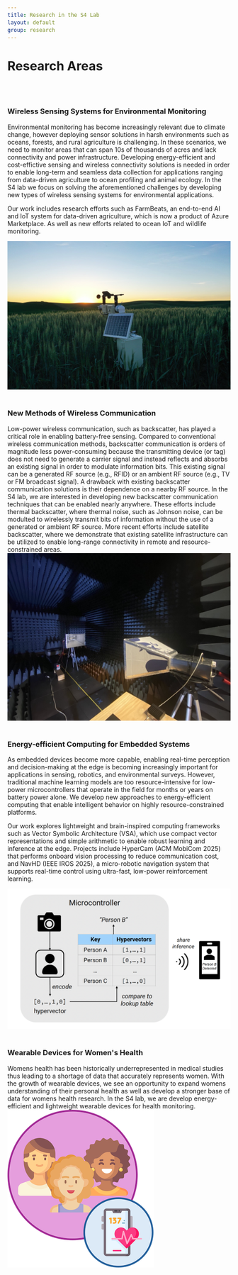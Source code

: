 ```yaml
---
title: Research in the S4 Lab
layout: default
group: research
---
```


<div class="row">

# Research Areas
<br>
<br>

</div>

<div class="row">

### Wireless Sensing Systems for Environmental Monitoring
<div class="col-md-7 order-md-1">
Environmental monitoring has become increasingly relevant due to climate change, however deploying sensor solutions in harsh environments such as oceans, forests, and rural agriculture is challenging. In these scenarios, we need to monitor areas that can span 10s of thousands of acres and lack connectivity and power infrastructure. Developing energy-efficient and cost-effictive sensing and wireless connectivity solutions is needed in order to enable long-term and seamless data collection for applications ranging from data-driven agriculture to ocean profiling and animal ecology. In the S4 lab we focus on solving the aforementioned challenges by developing new types of wireless sensing systems for environmental applications. 

Our work includes research efforts such as FarmBeats, an end-to-end AI and IoT system for data-driven agriculture, which is now a product of Azure Marketplace. As well as new efforts related to ocean IoT and wildlife monitoring. 

</div>
<div class="col-md-5 order-md-2 align-self-center">
<img class="img-fluid" src="/static/img/pub/sensorbox.JPG" alt="FarmBeats">
</div>
</div>

<br>

<div class="row">

### New Methods of Wireless Communication
<div class="col-md-7 order-md-2">
Low-power wireless communication, such as backscatter, has played a critical role in enabling battery-free sensing. Compared to conventional wireless communication methods, backscatter communication is orders of magnitude less power-consuming because the transmitting device (or tag) does not need to generate a carrier signal and instead reflects and absorbs an existing signal in order to modulate information bits. This existing signal can be a generated RF source (e.g., RFID) or an ambient RF source (e.g., TV or FM broadcast signal). A drawback with existing backscatter communication solutions is their dependence on a nearby RF source. In the S4 lab, we are interested in developing new backscatter communication techniques that can be enabled nearly anywhere. These efforts include thermal backscatter, where thermal noise, such as Johnson noise, can be modulted to wirelessly transmit bits of information without the use of a generated or ambient RF source. More recent efforts include satellite backscatter, where we demonstrate that existing satellite infrastructure can be utilized to enable long-range connectivity in remote and resource-constrained areas. 
</div>

<div class="col-md-5 order-md-2 align-self-center">
<img class="img-fluid" src="/static/img/pub/johnson_anechoic.jpeg" alt="JohnsonNoise">
</div>
</div>

<br>

<div class="row">

### Energy-efficient Computing for Embedded Systems
<div class="col-md-7 order-md-2">

As embedded devices become more capable, enabling real-time perception and decision-making at the edge is becoming increasingly important for applications in sensing, robotics, and environmental surveys. However, traditional machine learning models are too resource-intensive for low-power microcontrollers that operate in the field for months or years on battery power alone. We develop new approaches to energy-efficient computing that enable intelligent behavior on highly resource-constrained platforms.

Our work explores lightweight and brain-inspired computing frameworks such as Vector Symbolic Architecture (VSA), which use compact vector representations and simple arithmetic to enable robust learning and inference at the edge. Projects include HyperCam (ACM MobiCom 2025) that performs onboard vision processing to reduce communication cost, and NavHD (IEEE IROS 2025), a micro-robotic navigation system that supports real-time control using ultra-fast, low-power reinforcement learning.

</div>

<div class="col-md-5 order-md-2 align-self-center">
<img class="img-fluid" src="/static/img/pub/2025_hypercam.png" alt="hypercam">
</div>
</div>

<br>


<div class="row">

### Wearable Devices for Women's Health &nbsp;&nbsp;&nbsp;&nbsp;&nbsp;&nbsp;&nbsp;&nbsp;&nbsp;

<div class="col-md-7 order-md-2">
Womens health has been historically underrepresented in medical studies thus leading to a shortage of data that accurately represents women. With the growth of wearable devices, we see an opportunity to expand womens understanding of their personal health as well as develop a stronger base of data for womens health research. In the S4 lab, we are develop energy-efficient and lightweight wearable devices for health monitoring.
<!-- Our current projects are focused on wearable devices for mothers, in particularly for measuring lacation.    -->
</div>

<div class="col-md-5 order-md-2 align-self-center">
<img class="img-fluid" src="/static/img/pub/womenshealth.png" alt="Womens Health">
</div>
</div>




<div class="row">


</div>
